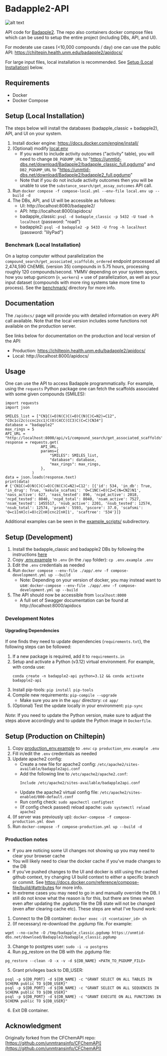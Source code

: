 # Badapple2-API

![alt text](docs/api_screenshot.png)

API code for [Badapple2](https://github.com/unmtransinfo/Badapple2). The repo also containers docker compose files which can be used to setup the entire project (including DBs, API, and UI).

For moderate use cases (<10,000 compounds / day) one can use the public API:
https://chiltepin.health.unm.edu/badapple2/apidocs/

For large input files, local installation is recommended. See [Setup (Local Installation)](#setup-local-installation) below.

## Requirements

- Docker
- Docker Compose

## Setup (Local Installation)

The steps below will install the databases (badapple_classic + badapple2), API, and UI on your system.

1. Install docker engine: https://docs.docker.com/engine/install/
2. (Optional) modify [local.env](local.env)
   - If you want to include activity outcomes ("activity" table), you will need to change `DB_PGDUMP_URL` to "https://unmtid-dbs.net/download/Badapple2/badapple_classic_full.pgdump" and `DB2_PGDUMP_URL` to "https://unmtid-dbs.net/download/Badapple2/badapple2_full.pgdump"
   - Note that if you do not include activity outcomes then you will be unable to use the `substance_search/get_assay_outcomes` API call.
3. Run `docker compose -f compose-local.yml --env-file local.env up --build -d`
4. The DBs, API, and UI will be accessible as follows:
   - UI: http://localhost:8080/badapple2/
   - API: http://localhost:8000/apidocs/
   - badapple_classic: `psql -d badapple_classic -p 5432 -U toad -h localhost` (password: "road")
   - badapple2: `psql -d badapple2 -p 5433 -U frog -h localhost` (password: "lilyPad")

### Benchmark (Local Installation)

On a laptop computer without parallelization the `compound_search/get_associated_scaffolds_ordered` endpoint processed all 2,474,590 ChEMBL (version 35) compounds in 5.75 hours, processing roughly 120 compounds/second. YMMV depending on your system specs, how you setup gunicorn (`n_workers`) + use of parallelization, as well as your input dataset (compounds with more ring systems take more time to process). See the [benchmark/](benchmark/) directory for more info.

## Documentation

The `/apidocs/` page will provide you with detailed information on every API call available. Note that the local version includes some functions not available on the production server.

See links below for documentation on the production and local version of the API:

- Production: https://chiltepin.health.unm.edu/badapple2/apidocs/
- Local: http://localhost:8000/apidocs/

## Usage

One can use the API to access Badapple programmatically. For example, using the `requests` Python package one can fetch the scaffolds associated with some given compounds (SMILES):

```
import requests
import json

SMILES_list = ["CN1C(=O)N(C)C(=O)C(N(C)C=N2)=C12", "COc1cc2c(ccnc2cc1)C(O)C4CC(CC3)C(C=C)CN34"]
database = "badapple2"
max_rings = 5
API_URL = "http://localhost:8000/api/v1/compound_search/get_associated_scaffolds"
response = requests.get(
                API_URL,
                params={
                    "SMILES": SMILES_list,
                    "database": database,
                    "max_rings": max_rings,
                },
            )
data = json.loads(response.text)
print(data)
# {'CN1C(=O)N(C)C(=O)C(N(C)C=N2)=C12': [{'id': 534, 'in_db': True, 'in_drug': True, 'kekule_scafsmi': 'O=C1NC(=O)C2=C(N=CN2)N1', 'nass_active': 627, 'nass_tested': 896, 'ncpd_active': 2018, 'ncpd_tested': 8040, 'ncpd_total': 8040, 'nsam_active': 7527, 'nsam_tested': 1455517, 'nsub_active': 2201, 'nsub_tested': 12574, 'nsub_total': 12574, 'prank': 5593, 'pscore': 37.0, 'scafsmi': 'O=c1[nH]c(=O)c2[nH]cnc2[nH]1', 'scaftree': '534'}]}
```

Additional examples can be seen in the [example_scripts/](example_scripts/) subdirectory.

## Setup (Development)

1. Install the badapple_classic and badapple2 DBs by following the instructions [here](https://github.com/unmtransinfo/Badapple2/blob/main/README.md)
2. Copy [.env.example](app/.env.example) to `.env` (in the `/app` folder): `cp .env.example .env`
3. Edit the `.env` credentials as needed
4. Run `docker compose --env-file ./app/.env -f compose-development.yml up --build`
   - Note: Depending on your version of docker, you may instead want to use: `docker-compose --env-file ./app/.env -f compose-development.yml up --build`
5. The API should now be accessible from `localhost:8000`
   - A full set of Swagger documentation can be found at http://localhost:8000/apidocs

### Development Notes

#### Upgrading Dependencies

If one finds they need to update dependencies (`requirements.txt`), the following steps can be followed:

1. If a new package is required, add it to `requirements.in`
2. Setup and activate a Python (v3.12) virtual environment. For example, with conda use:
   ```
   conda create -n badapple2-api python=3.12 && conda activate badapple2-api
   ```
3. Install pip-tools: `pip install pip-tools`
4. Compile new requirements: `pip-compile --upgrade`
   - Make sure you are in the `app/` directory: `cd app/`
5. (Optional) Test the update locally in your environment: `pip-sync`

_Note_: If you need to update the Python version, make sure to adjust the steps above accordingly and to update the Python image in `Dockerfile`.

## Setup (Production on Chiltepin)

1. Copy [production_env.example](production_env.example) to `.env`: `cp production_env.example .env`
2. Fill in/edit the `.env` credentials as needed
3. Update apache2 config:
   - Create a new file for apache2 config: `/etc/apache2/sites-available/badapple2api.conf`
   - Add the following line to `/etc/apache2/apache2.conf`:
     ```
     Include /etc/apache2/sites-available/badapple2api.conf
     ```
   - Update the apache2 virtual config file: `/etc/apache2/sites-enabled/000-default.conf`
   - Run config check: `sudo apachectl configtest`
   - (If config check passed) reload apache: `sudo systemctl reload apache2`
4. (If server was previously up): `docker-compose -f compose-production.yml down`
5. Run `docker-compose -f compose-production.yml up --build -d`

### Production notes

- If you are noticing some UI changes not showing up you may need to clear your browser cache
- You will likely need to clear the docker cache if you've made changes to the DB
- If you've pushed changes to the UI and docker is still using the cached github context, try changing UI build context to either a specific branch or commit. See https://docs.docker.com/reference/compose-file/build/#attributes for more info.
- In extreme cases you may need to go in and manually override the DB. I still do not know what the reason is for this, but there are times when even after updating the .pgdump file the DB state will not be changed (even after clearing cache etc). These steps are what I've found work:

1. Connect to the DB container: `docker exec -it <container_id> sh`
2. (If necessary) re-download the .pgdump file. For example:

```
wget --no-cache -O /tmp/badapple_classic.pgdump https://unmtid-dbs.net/download/Badapple2/badapple_classic.pgdump
```

3. Change to postgres user: `sudo -i -u postgres`
4. Run pg_restore on the DB with the .pgdump file:

```
pg_restore --clean -O -x -v -d ${DB_NAME} <PATH_TO_PGDUMP_FILE>
```

5. Grant privileges back to DB_USER:

```
psql -p ${DB_PORT} -d ${DB_NAME} -c "GRANT SELECT ON ALL TABLES IN SCHEMA public TO ${DB_USER}"
psql -p ${DB_PORT} -d ${DB_NAME} -c "GRANT SELECT ON ALL SEQUENCES IN SCHEMA public TO ${DB_USER}"
psql -p ${DB_PORT} -d ${DB_NAME} -c "GRANT EXECUTE ON ALL FUNCTIONS IN SCHEMA public TO ${DB_USER}"
```

6. Exit DB container.

## Acknowledgment

Originally forked from the CFChemAPI repo:
[https://github.com/unmtransinfo/CFChemAPI](https://github.com/unmtransinfo/CFChemAPI)

